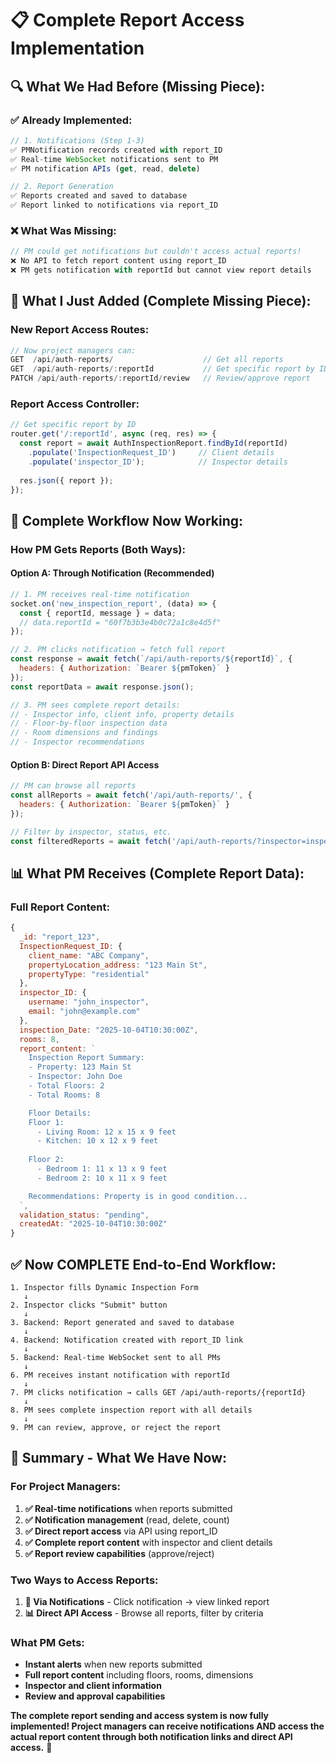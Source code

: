 # 📋 Complete Report Access Implementation

## 🔍 **What We Had Before (Missing Piece):**

### ✅ **Already Implemented:**
```javascript
// 1. Notifications (Step 1-3)
✅ PMNotification records created with report_ID
✅ Real-time WebSocket notifications sent to PM
✅ PM notification APIs (get, read, delete)

// 2. Report Generation  
✅ Reports created and saved to database
✅ Report linked to notifications via report_ID
```

### ❌ **What Was Missing:**
```javascript
// PM could get notifications but couldn't access actual reports!
❌ No API to fetch report content using report_ID
❌ PM gets notification with reportId but cannot view report details
```

## 🔧 **What I Just Added (Complete Missing Piece):**

### **New Report Access Routes:**
```javascript
// Now project managers can:
GET  /api/auth-reports/                    // Get all reports
GET  /api/auth-reports/:reportId           // Get specific report by ID  
PATCH /api/auth-reports/:reportId/review   // Review/approve report
```

### **Report Access Controller:**
```javascript
// Get specific report by ID
router.get('/:reportId', async (req, res) => {
  const report = await AuthInspectionReport.findById(reportId)
    .populate('InspectionRequest_ID')     // Client details
    .populate('inspector_ID');            // Inspector details
  
  res.json({ report });
});
```

## 🎯 **Complete Workflow Now Working:**

### **How PM Gets Reports (Both Ways):**

#### **Option A: Through Notification (Recommended)**
```javascript
// 1. PM receives real-time notification
socket.on('new_inspection_report', (data) => {
  const { reportId, message } = data;
  // data.reportId = "60f7b3b3e4b0c72a1c8e4d5f"
});

// 2. PM clicks notification → fetch full report
const response = await fetch(`/api/auth-reports/${reportId}`, {
  headers: { Authorization: `Bearer ${pmToken}` }
});
const reportData = await response.json();

// 3. PM sees complete report details:
// - Inspector info, client info, property details
// - Floor-by-floor inspection data
// - Room dimensions and findings  
// - Inspector recommendations
```

#### **Option B: Direct Report API Access**
```javascript
// PM can browse all reports
const allReports = await fetch('/api/auth-reports/', {
  headers: { Authorization: `Bearer ${pmToken}` }
});

// Filter by inspector, status, etc.
const filteredReports = await fetch('/api/auth-reports/?inspector=inspectorId&status=pending');
```

## 📊 **What PM Receives (Complete Report Data):**

### **Full Report Content:**
```javascript
{
  _id: "report_123",
  InspectionRequest_ID: {
    client_name: "ABC Company",
    propertyLocation_address: "123 Main St",
    propertyType: "residential"
  },
  inspector_ID: {
    username: "john_inspector", 
    email: "john@example.com"
  },
  inspection_Date: "2025-10-04T10:30:00Z",
  rooms: 8,
  report_content: `
    Inspection Report Summary:
    - Property: 123 Main St  
    - Inspector: John Doe
    - Total Floors: 2
    - Total Rooms: 8

    Floor Details:
    Floor 1:
      - Living Room: 12 x 15 x 9 feet
      - Kitchen: 10 x 12 x 9 feet
    
    Floor 2: 
      - Bedroom 1: 11 x 13 x 9 feet
      - Bedroom 2: 10 x 11 x 9 feet

    Recommendations: Property is in good condition...
  `,
  validation_status: "pending",
  createdAt: "2025-10-04T10:30:00Z"
}
```

## ✅ **Now COMPLETE End-to-End Workflow:**

```
1. Inspector fills Dynamic Inspection Form
   ↓
2. Inspector clicks "Submit" button  
   ↓
3. Backend: Report generated and saved to database
   ↓
4. Backend: Notification created with report_ID link
   ↓ 
5. Backend: Real-time WebSocket sent to all PMs
   ↓
6. PM receives instant notification with reportId
   ↓
7. PM clicks notification → calls GET /api/auth-reports/{reportId}
   ↓
8. PM sees complete inspection report with all details
   ↓
9. PM can review, approve, or reject the report
```

## 🎯 **Summary - What We Have Now:**

### **For Project Managers:**
1. **✅ Real-time notifications** when reports submitted
2. **✅ Notification management** (read, delete, count)
3. **✅ Direct report access** via API using report_ID
4. **✅ Complete report content** with inspector and client details
5. **✅ Report review capabilities** (approve/reject)

### **Two Ways to Access Reports:**
1. **🔔 Via Notifications** - Click notification → view linked report  
2. **📊 Direct API Access** - Browse all reports, filter by criteria

### **What PM Gets:**
- **Instant alerts** when new reports submitted
- **Full report content** including floors, rooms, dimensions
- **Inspector and client information**
- **Review and approval capabilities**

**The complete report sending and access system is now fully implemented! Project managers can receive notifications AND access the actual report content through both notification links and direct API access.** 🎉